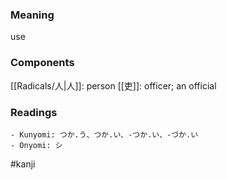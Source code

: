 ### Meaning

use

### Components

[[Radicals/人|人]]: person [[吏]]: officer; an official

### Readings

```
- Kunyomi: つか.う、つか.い、-つか.い、-づか.い
- Onyomi: シ
```

#kanji
